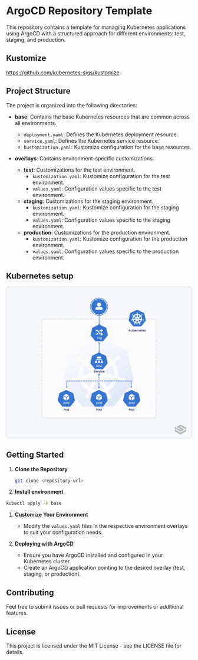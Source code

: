 # ArgoCD Repository Template

This repository contains a template for managing Kubernetes applications using ArgoCD with a structured approach for different environments: test, staging, and production.

## Kustomize

<https://github.com/kubernetes-sigs/kustomize>

## Project Structure

The project is organized into the following directories:

- **base**: Contains the base Kubernetes resources that are common across all environments.
  - `deployment.yaml`: Defines the Kubernetes deployment resource.
  - `service.yaml`: Defines the Kubernetes service resource.
  - `kustomization.yaml`: Kustomize configuration for the base resources.

- **overlays**: Contains environment-specific customizations.
  - **test**: Customizations for the test environment.
    - `kustomization.yaml`: Kustomize configuration for the test environment.
    - `values.yaml`: Configuration values specific to the test environment.
  - **staging**: Customizations for the staging environment.
    - `kustomization.yaml`: Kustomize configuration for the staging environment.
    - `values.yaml`: Configuration values specific to the staging environment.
  - **production**: Customizations for the production environment.
    - `kustomization.yaml`: Kustomize configuration for the production environment.
    - `values.yaml`: Configuration values specific to the production environment.

## Kubernetes setup

![alt text](kubernets_flow.png)

## Getting Started

1. **Clone the Repository**

   ```bash
   git clone <repository-url>
   ```

2. **Install environment**
  
  ```bash
  kubectl apply -k base
  ```

1. **Customize Your Environment**
   - Modify the `values.yaml` files in the respective environment overlays to suit your configuration needs.

2. **Deploying with ArgoCD**
   - Ensure you have ArgoCD installed and configured in your Kubernetes cluster.
   - Create an ArgoCD application pointing to the desired overlay (test, staging, or production).

## Contributing

Feel free to submit issues or pull requests for improvements or additional features.

## License

This project is licensed under the MIT License - see the LICENSE file for details.

